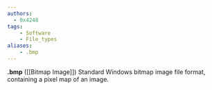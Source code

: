 ```yaml
---
authors:
  - 0x4248
tags:
    - Software
    - File_types
aliases:
    - .bmp
---
```

**.bmp** ([[Bitmap Image]]) Standard Windows bitmap image file format, containing a pixel map of an image.
